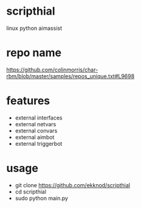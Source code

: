 # scripthial
linux python aimassist

# repo name
https://github.com/colinmorris/char-rbm/blob/master/samples/repos_unique.txt#L9698

# features
* external interfaces
* external netvars
* external convars
* external aimbot
* external triggerbot

# usage
* git clone https://github.com/ekknod/scripthial
* cd scripthial
* sudo python main.py

